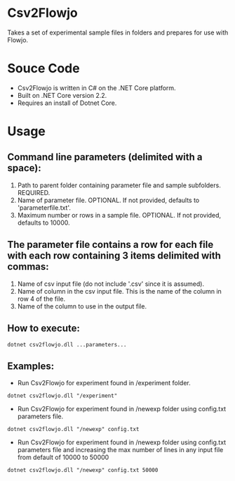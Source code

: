 # Csv2Flowjo
Takes a set of experimental sample files in folders and prepares for use with Flowjo.

# Souce Code
* Csv2Flowjo is written in C# on the .NET Core platform. 
* Built on .NET Core version 2.2.
* Requires an install of Dotnet Core.

# Usage

 ## Command line parameters (delimited with a space):
  1. Path to parent folder containing parameter file and sample subfolders. REQUIRED.
  2. Name of parameter file. OPTIONAL. If not provided, defaults to 'parameterfile.txt'.
  3. Maximum number or rows in a sample file. OPTIONAL. If not provided, defaults to 10000.

 ## The parameter file contains a row for each file with each row containing 3 items delimited with commas:
  1. Name of csv input file (do not include '.csv' since it is assumed).
  2. Name of column in the csv input file. This is the name of the column in row 4 of the file.
  3. Name of the column to use in the output file.

 ## How to execute:
 ```dotnet csv2flowjo.dll ...parameters...```

 ## Examples:
 * Run Csv2Flowjo for experiment found in /experiment folder.
 
 ```dotnet csv2flowjo.dll "/experiment"```
 * Run Csv2Flowjo for experiment found in /newexp folder using config.txt parameters file.

 ```dotnet csv2flowjo.dll "/newexp" config.txt```
 * Run Csv2Flowjo for experiment found in /newexp folder using config.txt parameters file and increasing the max number of lines in any input file from default of 10000 to 50000

 ```dotnet csv2flowjo.dll "/newexp" config.txt 50000```
